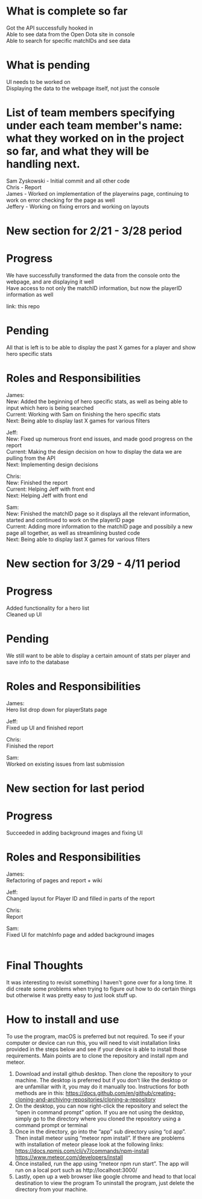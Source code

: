 # What is complete so far

Got the API successfully hooked in <br/>
Able to see data from the Open Dota site in console <br/>
Able to search for specific matchIDs and see data <br/>

# What is pending

UI needs to be worked on <br/>
Displaying the data to the webpage itself, not just the console <br/>

# List of team members specifying under each team member's name: what they worked on in the project so far, and what they will be handling next.

Sam Zyskowski - Initial commit and all other code  <br/>
Chris - Report <br/>
James - Worked on implementation of the playerwins page, continuing to work on error checking for the page as well <br/>
Jeffery - Working on fixing errors and working on layouts<br/>



# New section for 2/21 - 3/28 period 

# Progress 

We have successfully transformed the data from the console onto the webpage, and are displaying it well <br/>
Have access to not only the matchID information, but now the playerID information as well <br/>

link: this repo <br/>

# Pending

All that is left is to be able to display the past X games for a player and show hero specific stats <br/>

# Roles and Responsibilities

James:  <br/>
 New: Added the beginning of hero specific stats, as well as being able to input which hero is being searched  <br/>
 Current: Working with Sam on finishing the hero specific stats <br/>
 Next: Being able to display last X games for various filters <br/>
 
 
 
Jeff:   <br/>
  New: Fixed up numerous front end issues, and made good progress on the report <br/>
  Current: Making the design decision on how to display the data we are pulling from the API <br/>
  Next: Implementing design decisions <br/>
  
Chris:  <br/>
  New: Finished the report <br/>
  Current: Helping Jeff with front end <br/>
  Next: Helping Jeff with front end <br/>
  
Sam: <br/>
  New: Finished the matchID page so it displays all the relevant information, started and continued to work on the playerID page <br/>
  Current: Adding more information to the matchID page and possibily a new page all together, as well as streamlining busted code <br/>
  Next: Being able to display last X games for various filters <br/>
  
  
# New section for 3/29 - 4/11 period 

# Progress 

Added functionality for a hero list <br/>
Cleaned up UI <br/>

# Pending

We still want to be able to display a certain amount of stats per player and save info to the database <br/>

# Roles and Responsibilities

James:  <br/>
 Hero list drop down for playerStats page <br/>
 
Jeff:   <br/>
  Fixed up UI and finished report <br/>
  
Chris:  <br/>
  Finished the report <br/>
  
Sam: <br/>
  Worked on existing issues from last submission <br/>
  
  
  # New section for last period

# Progress 

Succeeded in adding background images and fixing UI

# Roles and Responsibilities

James:  <br/>
Refactoring of pages and report + wiki
  <br/>
 
Jeff:   <br/>
Changed layout for Player ID and filled in parts of the report<br/>
  
Chris:  <br/> Report
  <br/>
  
Sam: <br/>
  Fixed UI for matchInfo page and added background images <br/>
  </br>

# Final Thoughts
It was interesting to revisit something I haven't gone over for a long time. It did create some problems when trying to figure out how to do certain things but otherwise it was pretty easy to just look stuff up.

# How to install and use
To use the program, macOS is preferred but not required. To see if your computer or device can run this, you will need to visit installation links provided in the steps below  and see if your device is able to install those requirements. Main points are to clone the repository and install npm and meteor.
1. Download and install github desktop. Then clone the repository to your machine. The desktop is preferred but if you don’t like the desktop or are unfamiliar with it, you may do it manually too. Instructions for both methods are in this: https://docs.github.com/en/github/creating-cloning-and-archiving-repositories/cloning-a-repository
2. On the desktop, you can now right-click the repository and select the “open in command prompt” option. If you are not using the desktop, simply go to the directory where you cloned the repository using a command prompt or terminal
3. Once in the directory, go into the “app” sub directory using “cd app”. Then install meteor using “meteor npm install”. If there are problems with installation of meteor please look at the following links: https://docs.npmjs.com/cli/v7/commands/npm-install https://www.meteor.com/developers/install
4. Once installed, run the app using “meteor npm run start”. The app will run on a local port such as http://localhost:3000/ 
5. Lastly, open up a web browser like google chrome and head to that local destination to view the program
To uninstall the program, just delete the directory from your machine. 
